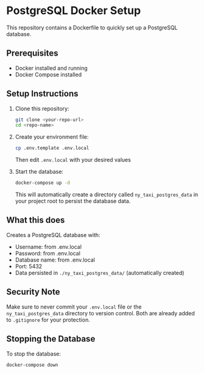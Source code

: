 # PostgreSQL Docker Setup

This repository contains a Dockerfile to quickly set up a PostgreSQL database.

## Prerequisites

- Docker installed and running
- Docker Compose installed

## Setup Instructions

1. Clone this repository:
   ```bash
   git clone <your-repo-url>
   cd <repo-name>
   ```

2. Create your environment file:
   ```bash
   cp .env.template .env.local
   ```
   Then edit `.env.local` with your desired values

3. Start the database:
   ```bash
   docker-compose up -d
   ```
   This will automatically create a directory called `ny_taxi_postgres_data`  in your project root to persist the database data.

## What this does

Creates a PostgreSQL database with:
- Username: from .env.local
- Password: from .env.local
- Database name: from .env.local
- Port: 5432
- Data persisted in `./ny_taxi_postgres_data/` (automatically created)

## Security Note

Make sure to never commit your `.env.local` file or the `ny_taxi_postgres_data` directory to version control. Both are already added to `.gitignore` for your protection.

## Stopping the Database

To stop the database:
```bash
docker-compose down
``` 